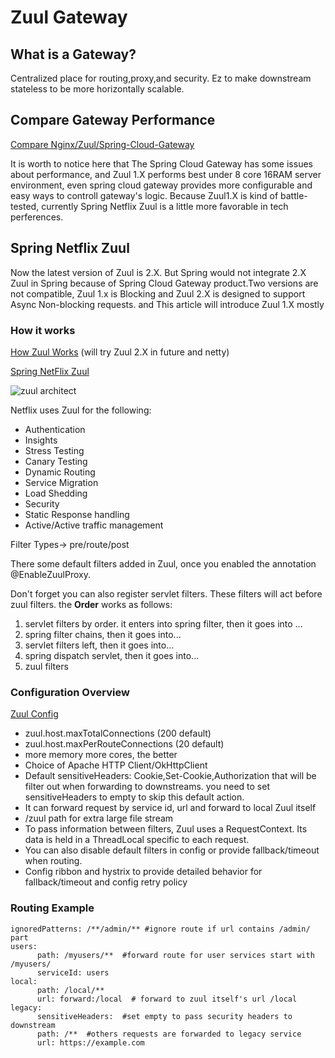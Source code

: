 # Zuul Gateway

## What is a Gateway?
Centralized place for routing,proxy,and security.
Ez to make downstream stateless to be more horizontally scalable.

## Compare Gateway Performance

[Compare Nginx/Zuul/Spring-Cloud-Gateway][1]

It is worth to notice here that The Spring Cloud Gateway has some issues about performance, and Zuul 1.X performs best under 8 core 16RAM server environment, even spring cloud gateway provides more configurable and easy ways to controll gateway's logic. Because Zuul1.X is kind of battle-tested, currently Spring Netflix Zuul is a little more favorable in tech perferences.
## Spring Netflix Zuul
Now the latest version of Zuul is 2.X. But Spring would not integrate 2.X Zuul in Spring because of Spring Cloud Gateway product.Two versions are not compatible, Zuul 1.x is Blocking and Zuul 2.X is designed to support Async Non-blocking requests. and This article will introduce Zuul 1.X mostly
### How it works
[How Zuul Works][2] (will try Zuul 2.X in future and netty)

[Spring NetFlix Zuul][4]

![zuul architect](https://camo.githubusercontent.com/4eb7754152028cdebd5c09d1c6f5acc7683f0094/687474703a2f2f6e6574666c69782e6769746875622e696f2f7a75756c2f696d616765732f7a75756c2d726571756573742d6c6966656379636c652e706e67)

Netflix uses Zuul for the following:

+ Authentication
+ Insights
+ Stress Testing
+ Canary Testing
+ Dynamic Routing
+ Service Migration
+ Load Shedding
+ Security
+ Static Response handling
+ Active/Active traffic management

Filter Types-> pre/route/post 

There some default filters added in Zuul, once you enabled the annotation @EnableZuulProxy.

Don't forget you can also register servlet filters. These filters will act before zuul filters. the **Order** works as follows:
1. servlet filters by order. it enters into spring filter, then it goes into ...
2. spring filter chains, then it goes into...
3. servlet filters left, then it goes into...
4. spring dispatch servlet, then it goes into...
5. zuul filters


### Configuration Overview 
[Zuul Config][3]
+ zuul.host.maxTotalConnections (200 default)
+ zuul.host.maxPerRouteConnections (20 default)
+ more memory more cores, the better
+ Choice of Apache HTTP Client/OkHttpClient
+ Default sensitiveHeaders: Cookie,Set-Cookie,Authorization that will be filter out when forwarding to downstreams. you need to set sensitiveHeaders to empty to skip this default action.
+ It can forward request by service id, url and forward to local Zuul itself 
+ /zuul path for extra large file stream
+ To pass information between filters, Zuul uses a RequestContext. Its data is held in a ThreadLocal specific to each request.
+ You can also disable default filters in config or provide fallback/timeout when routing.
+ Config ribbon and hystrix to provide detailed behavior for fallback/timeout and config retry policy

### Routing Example
```
ignoredPatterns: /**/admin/** #ignore route if url contains /admin/ part
users:
      path: /myusers/**  #forward route for user services start with /myusers/
      serviceId: users
local:
      path: /local/**
      url: forward:/local  # forward to zuul itself's url /local
legacy:
      sensitiveHeaders:  #set empty to pass security headers to downstream
      path: /**  #others requests are forwarded to legacy service
      url: https://example.com
```



[1]:https://engineering.opsgenie.com/comparing-api-gateway-performances-nginx-vs-zuul-vs-spring-cloud-gateway-vs-linered-b2cc59c65369
[2]:https://github.com/Netflix/zuul/wiki
[3]:https://blog.csdn.net/s573626822/article/details/83180567 
[4]:http://cloud.spring.io/spring-cloud-static/Finchley.SR2/single/spring-cloud.html#_router_and_filter_zuul





